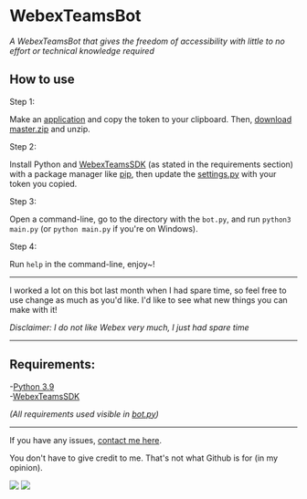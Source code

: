 # WebexTeamsBot

*A WebexTeamsBot that gives the freedom of accessibility with little to no effort or technical knowledge required*

## How to use

Step 1:

Make an [application][webdev] and copy the token to your clipboard. Then, [download master.zip][master] and unzip.

Step 2:

Install Python and [WebexTeamsSDK][websdk] (as stated in the requirements section) with a package manager like [pip][pip], then update the [settings.py][settings] with your token you copied.

Step 3:

Open a command-line, go to the directory with the `bot.py`, and run `python3 main.py` (or `python main.py` if you're on Windows).

Step 4:

Run `help` in the command-line, enjoy~!

---

I worked a lot on this bot last month when I had spare time, so feel free to use change as much as you'd like. I'd like to see what new things you can make with it!

*Disclaimer: I do not like Webex very much, I just had spare time*

---
## Requirements:

-[Python 3.9][python]
<br>-[WebexTeamsSDK][websdk]

*(All requirements used visible in [bot.py][bot])*

---
If you have any issues, [contact me here][support].

You don't have to give credit to me. That's not what Github is for (in my opinion).

<a href="https://mi460.dev/github"><img src="https://img.shields.io/static/v1?label=MCMi460&amp;message=Github&amp;color=c331d4"></a>
<a href="https://mi460.dev/discord"><img src="https://discordapp.com/api/guilds/699728181841887363/embed.png"></a>

[settings]: https://github.com/MCMi460/WebexTeamsBot/blob/main/setup.py
[master]: https://github.com/MCMi460/WebexTeamsBot/archive/main.zip
[python]: https://www.python.org/downloads/
[websdk]: https://pypi.org/project/webexteamssdk/
[bot]: https://github.com/MCMi460/WebexTeamsBot/blob/main/main.py
[support]: https://mi460.dev/bugs
[webdev]: https://developer.webex.com/my-apps
[pip]: https://pypi.org/project/pip/

<!--- You found an easter egg! Here's a cookie UwU :totallyrealcookie.png: -->
